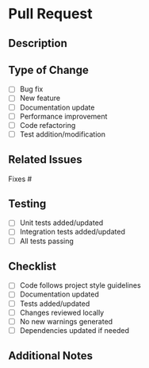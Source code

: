 # Pull Request

## Description
<!-- Describe your changes in detail -->

## Type of Change
- [ ] Bug fix
- [ ] New feature
- [ ] Documentation update
- [ ] Performance improvement
- [ ] Code refactoring
- [ ] Test addition/modification

## Related Issues
<!-- List any related issues that this PR addresses -->
Fixes #

## Testing
<!-- Describe the tests you've added or modified -->
- [ ] Unit tests added/updated
- [ ] Integration tests added/updated
- [ ] All tests passing

## Checklist
- [ ] Code follows project style guidelines
- [ ] Documentation updated
- [ ] Tests added/updated
- [ ] Changes reviewed locally
- [ ] No new warnings generated
- [ ] Dependencies updated if needed

## Additional Notes
<!-- Any additional information that reviewers should know -->
